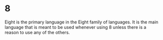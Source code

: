 # 8

Eight is the primary language in the Eight family of languages.
It is the main language that is meant to be used whenever using 8 unless there is a reason to use any of the others.
